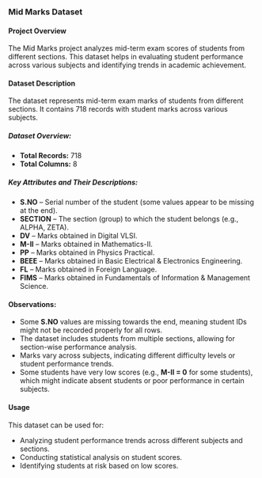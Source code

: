 ### Mid Marks Dataset

#### Project Overview
The Mid Marks project analyzes mid-term exam scores of students from different sections. This dataset helps in evaluating student performance across various subjects and identifying trends in academic achievement.

#### Dataset Description
The dataset represents mid-term exam marks of students from different sections. It contains 718 records with student marks across various subjects.

##### Dataset Overview:
- **Total Records:** 718
- **Total Columns:** 8

##### Key Attributes and Their Descriptions:
- **S.NO** – Serial number of the student (some values appear to be missing at the end).
- **SECTION** – The section (group) to which the student belongs (e.g., ALPHA, ZETA).
- **DV** – Marks obtained in Digital VLSI.
- **M-II** – Marks obtained in Mathematics-II.
- **PP** – Marks obtained in Physics Practical.
- **BEEE** – Marks obtained in Basic Electrical & Electronics Engineering.
- **FL** – Marks obtained in Foreign Language.
- **FIMS** – Marks obtained in Fundamentals of Information & Management Science.

#### Observations:
- Some **S.NO** values are missing towards the end, meaning student IDs might not be recorded properly for all rows.
- The dataset includes students from multiple sections, allowing for section-wise performance analysis.
- Marks vary across subjects, indicating different difficulty levels or student performance trends.
- Some students have very low scores (e.g., **M-II = 0** for some students), which might indicate absent students or poor performance in certain subjects.

#### Usage
This dataset can be used for:
- Analyzing student performance trends across different subjects and sections.
- Conducting statistical analysis on student scores.
- Identifying students at risk based on low scores.
